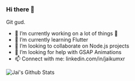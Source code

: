 ### Hi there 👋

Git gud.

- 🔭 I’m currently working on a lot of things 🥴
- 🌱 I’m currently learning Flutter
- 👯 I’m looking to collaborate on Node.js projects
- 🤔 I’m looking for help with GSAP Animations
- 📫 Connect with me: linkedin.com/in/jaikumxr

![Jai's Github Stats](https://github-readme-stats.vercel.app/api?username=jaikumxr&bg_color=30,e96443,904e95&title_color=fff&text_color=fff)
